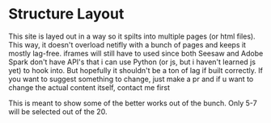 # Structure Layout
This site is layed out in a way so it spilts into multiple pages (or html files). This way, it doesn't overload netifly with a bunch of pages and keeps it mostly lag-free. iframes will still have to used since both Seesaw and Adobe Spark don't have API's that i can use Python (or js, but i haven't learned js yet) to hook into. But hopefully it shouldn't be a ton of lag if built correctly. If you want to suggest something to change, just make a pr and if u want to change the actual content itself, contact me first

This is meant to show some of the better works out of the bunch. Only 5-7 will be selected out of the 20.
